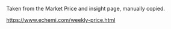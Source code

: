 Taken from the Market Price and insight page, manually copied. 

https://www.echemi.com/weekly-price.html